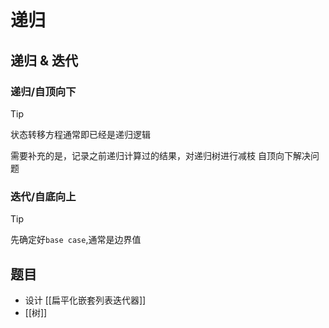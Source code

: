 # 递归

## 递归 & 迭代
### 递归/自顶向下
> [!TIP]
> 状态转移方程通常即已经是递归逻辑

需要补充的是，记录之前递归计算过的结果，对递归树进行减枝
自顶向下解决问题

### 迭代/自底向上

> [!TIP]
> 先确定好`base case`,通常是边界值

## 题目
 - 设计 [[扁平化嵌套列表迭代器]]
 - [[树]]